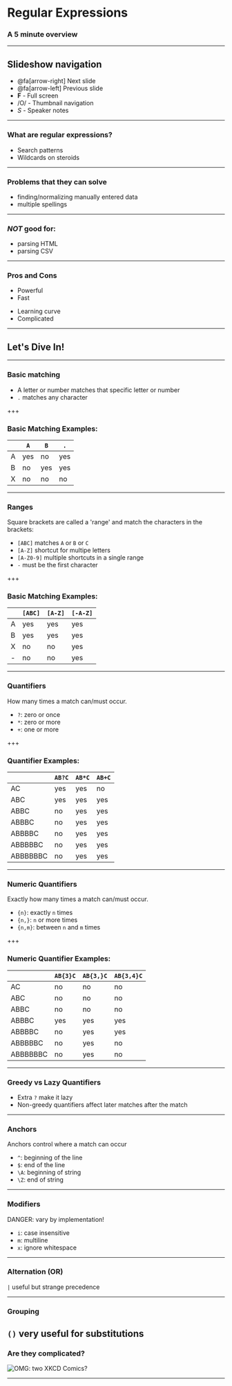 # Regular Expressions

### A 5 minute overview

---

## Slideshow navigation

 * @fa[arrow-right] Next slide
 * @fa[arrow-left] Previous slide
 * <b>F</b> - Full screen
 * /O/ - Thumbnail navigation
 * *S* - Speaker notes

---

### What are regular expressions?

 * Search patterns
 * Wildcards on steroids

---

### Problems that they can solve
 
 * finding/normalizing manually entered data
 * multiple spellings
 
---

### *NOT* good for:

 * parsing HTML
 * parsing CSV
 
---

### Pros and Cons

 + Powerful
 + Fast
 - Learning curve
 - Complicated

---

## Let's Dive In!

---

### Basic matching

 * A letter or number matches that specific letter or number
 * `.` matches any character

+++

### Basic Matching Examples:

|         |`A`   |`B`   |`.`  |
| -----   |------|------|-----|
| A       | yes  | no   | yes |
| B       | no   | yes  | yes |
| X       | no   | no   | no  |

---

### Ranges

Square brackets are called a 'range' and match the characters in the brackets: 

 * `[ABC]` matches `A` or `B` or `C`
 * `[A-Z]` shortcut for multipe letters
 * `[A-Z0-9]` multiple shortcuts in a single range
 * `-` must be the first character

+++

### Basic Matching Examples:

|         |`[ABC]`|`[A-Z]` | `[-A-Z]` |
| -----   |-------|--------|----------|
| A       | yes   | yes    | yes      |
| B       | yes   | yes    | yes      |
| X       | no    | no     | yes      |
| -       | no    | no     | yes      |

---

### Quantifiers

How many times a match can/must occur.

 * `?`: zero or once
 * `*`: zero or more
 * `+`: one or more

+++

### Quantifier Examples:

|         |`AB?C`|`AB*C`|`AB+C`|
| -----   |------|------|------|
| AC      | yes  | yes  | no   | 
| ABC     | yes  | yes  | yes  | 
| ABBC    | no   | yes  | yes  |
| ABBBC   | no   | yes  | yes  | 
| ABBBBC  | no   | yes  | yes  |
| ABBBBBC | no   | yes  | yes  | 
| ABBBBBBC| no   | yes  | yes  | 

---

### Numeric Quantifiers

Exactly how many times a match can/must occur.

 * `{n}`: exactly `n` times
 * `{n,}`: `n` or more times
 * `{n,m}`: between `n` and `m` times

+++

### Numeric Quantifier Examples:

|         |`AB{3}C`|`AB{3,}C`|`AB{3,4}C`|
| -----   |--------|---------|---------|
| AC      | no     | no      | no      |
| ABC     | no     | no      | no      |
| ABBC    | no     | no      | no      |
| ABBBC   | yes    | yes     | yes     |
| ABBBBC  | no     | yes     | yes     |
| ABBBBBC | no     | yes     | no      |
| ABBBBBBC| no     | yes     | no      |

---

### Greedy vs Lazy Quantifiers

 * Extra `?` make it lazy
 * Non-greedy quantifiers affect later matches after the match

---

### Anchors

Anchors control where a match can occur

 * `^`: beginning of the line
 * `$`: end of the line
 * `\A`: beginning of string
 * `\Z`: end of string

---

### Modifiers

DANGER: vary by implementation!

 * `i`: case insensitive
 * `m`: multiline
 * `x`: ignore whitespace

---

### Alternation (OR)

`|` useful but strange precedence

---

### Grouping
`()` very useful for substitutions
---

### Are they complicated?

![OMG: two XKCD Comics?](https://imgs.xkcd.com/comics/regex_golf.png)

---
